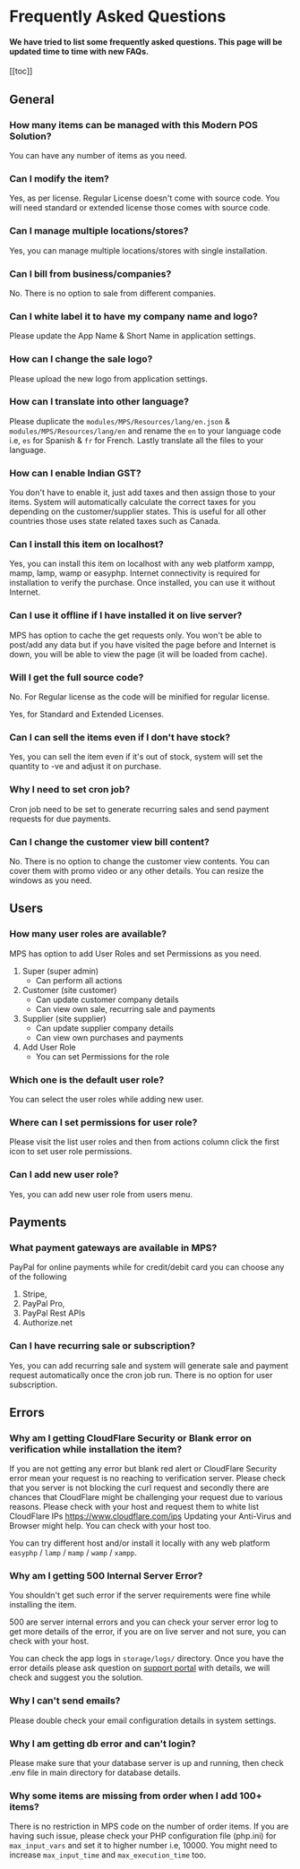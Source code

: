 # Frequently Asked Questions

#### We have tried to list some frequently asked questions. This page will be updated time to time with new FAQs.

[[toc]]

## General

### How many items can be managed with this Modern POS Solution?

You can have any number of items as you need.

### Can I modify the item?

Yes, as per license. Regular License doesn't come with source code. You will need standard or extended license those comes with source code.

### Can I manage multiple locations/stores?

Yes, you can manage multiple locations/stores with single installation.

### Can I bill from business/companies?

No. There is no option to sale from different companies.

### Can I white label it to have my company name and logo?

Please update the App Name & Short Name in application settings.

### How can I change the sale logo?

Please upload the new logo from application settings.

### How can I translate into other language?

Please duplicate the `modules/MPS/Resources/lang/en.json` & `modules/MPS/Resources/lang/en` and rename the `en` to your language code i.e, `es` for Spanish & `fr` for French. Lastly translate all the files to your language.

### How can I enable Indian GST?

You don't have to enable it, just add taxes and then assign those to your items. System will automatically calculate the correct taxes for you depending on the customer/supplier states. This is useful for all other countries those uses state related taxes such as Canada.

### Can I install this item on localhost?

Yes, you can install this item on localhost with any web platform xampp, mamp, lamp, wamp or easyphp. Internet connectivity is required for installation to verify the purchase. Once installed, you can use it without Internet.

### Can I use it offline if I have installed it on live server?

MPS has option to cache the get requests only. You won't be able to post/add any data but if you have visited the page before and Internet is down, you will be able to view the page (it will be loaded from cache).

### Will I get the full source code?

No. For Regular license as the code will be minified for regular license.

Yes, for Standard and Extended Licenses.

### Can I can sell the items even if I don't have stock?

Yes, you can sell the item even if it's out of stock, system will set the quantity to -ve and adjust it on purchase.

### Why I need to set cron job?

Cron job need to be set to generate recurring sales and send payment requests for due payments.

### Can I change the customer view bill content?

No. There is no option to change the customer view contents. You can cover them with promo video or any other details. You can resize the windows as you need.

## Users

### How many user roles are available?

MPS has option to add User Roles and set Permissions as you need.

1.  Super (super admin)
    - Can perform all actions
2.  Customer (site customer)
    - Can update customer company details
    - Can view own sale, recurring sale and payments
3.  Supplier (site supplier)
    - Can update supplier company details
    - Can view own purchases and payments
4.  Add User Role
    - You can set Permissions for the role

### Which one is the default user role?

You can select the user roles while adding new user.

### Where can I set permissions for user role?

Please visit the list user roles and then from actions column click the first icon to set user role permissions.

### Can I add new user role?

Yes, you can add new user role from users menu.

## Payments

### What payment gateways are available in MPS?

PayPal for online payments while for credit/debit card you can choose any of the following

1. Stripe,
2. PayPal Pro,
3. PayPal Rest APIs
4. Authorize.net

### Can I have recurring sale or subscription?

Yes, you can add recurring sale and system will generate sale and payment request automatically once the cron job run. There is no option for user subscription.

## Errors

### Why am I getting CloudFlare Security or Blank error on verification while installation the item?

If you are not getting any error but blank red alert or CloudFlare Security error mean your request is no reaching to verification server. Please check that you server is not blocking the curl request and secondly there are chances that CloudFlare might be challenging your request due to various reasons. Please check with your host and request them to white list CloudFlare IPs https://www.cloudflare.com/ips Updating your Anti-Virus and Browser might help. You can check with your host too.

You can try different host and/or install it locally with any web platform `easyphp` / `lamp` / `mamp` / `wamp` / `xampp`.

### Why am I getting 500 Internal Server Error?

You shouldn't get such error if the server requirements were fine while installing the item.

500 are server internal errors and you can check your server error log to get more details of the error, if you are on live server and not sure, you can check with your host.

You can check the app logs in `storage/logs/` directory. Once you have the error details please ask question on [support portal](https://tecdiary.net/support) with details, we will check and suggest you the solution.

### Why I can't send emails?

Please double check your email configuration details in system settings.

### Why I am getting db error and can't login?

Please make sure that your database server is up and running, then check .env file in main directory for database details.

### Why some items are missing from order when I add 100+ items?

There is no restriction in MPS code on the number of order items. If you are having such issue, please check your PHP configuration file (php.ini) for `max_input_vars` and set it to higher number i.e, 10000. You might need to increase `max_input_time` and `max_execution_time` too.
